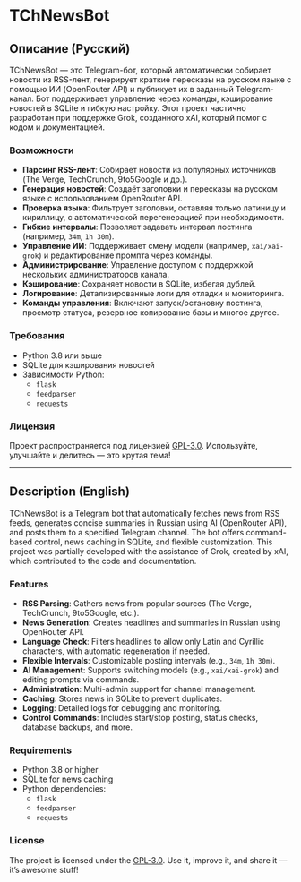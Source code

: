 # TChNewsBot

## Описание (Русский)
TChNewsBot — это Telegram-бот, который автоматически собирает новости из RSS-лент, генерирует краткие пересказы на русском языке с помощью ИИ (OpenRouter API) и публикует их в заданный Telegram-канал. Бот поддерживает управление через команды, кэширование новостей в SQLite и гибкую настройку. Этот проект частично разработан при поддержке Grok, созданного xAI, который помог с кодом и документацией.

### Возможности
- **Парсинг RSS-лент**: Собирает новости из популярных источников (The Verge, TechCrunch, 9to5Google и др.).
- **Генерация новостей**: Создаёт заголовки и пересказы на русском языке с использованием OpenRouter API.
- **Проверка языка**: Фильтрует заголовки, оставляя только латиницу и кириллицу, с автоматической перегенерацией при необходимости.
- **Гибкие интервалы**: Позволяет задавать интервал постинга (например, `34m`, `1h 30m`).
- **Управление ИИ**: Поддерживает смену модели (например, `xai/xai-grok`) и редактирование промпта через команды.
- **Администрирование**: Управление доступом с поддержкой нескольких администраторов канала.
- **Кэширование**: Сохраняет новости в SQLite, избегая дублей.
- **Логирование**: Детализированные логи для отладки и мониторинга.
- **Команды управления**: Включают запуск/остановку постинга, просмотр статуса, резервное копирование базы и многое другое.

### Требования
- Python 3.8 или выше
- SQLite для кэширования новостей
- Зависимости Python:
  - `flask`
  - `feedparser`
  - `requests`

### Лицензия
Проект распространяется под лицензией [GPL-3.0](https://www.gnu.org/licenses/gpl-3.0). Используйте, улучшайте и делитесь — это крутая тема!

---

## Description (English)
TChNewsBot is a Telegram bot that automatically fetches news from RSS feeds, generates concise summaries in Russian using AI (OpenRouter API), and posts them to a specified Telegram channel. The bot offers command-based control, news caching in SQLite, and flexible customization. This project was partially developed with the assistance of Grok, created by xAI, which contributed to the code and documentation.

### Features
- **RSS Parsing**: Gathers news from popular sources (The Verge, TechCrunch, 9to5Google, etc.).
- **News Generation**: Creates headlines and summaries in Russian using OpenRouter API.
- **Language Check**: Filters headlines to allow only Latin and Cyrillic characters, with automatic regeneration if needed.
- **Flexible Intervals**: Customizable posting intervals (e.g., `34m`, `1h 30m`).
- **AI Management**: Supports switching models (e.g., `xai/xai-grok`) and editing prompts via commands.
- **Administration**: Multi-admin support for channel management.
- **Caching**: Stores news in SQLite to prevent duplicates.
- **Logging**: Detailed logs for debugging and monitoring.
- **Control Commands**: Includes start/stop posting, status checks, database backups, and more.

### Requirements
- Python 3.8 or higher
- SQLite for news caching
- Python dependencies:
  - `flask`
  - `feedparser`
  - `requests`

### License
The project is licensed under the [GPL-3.0](https://www.gnu.org/licenses/gpl-3.0). Use it, improve it, and share it — it’s awesome stuff!